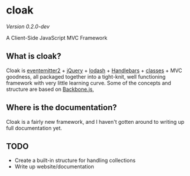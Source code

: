 # cloak

_Version 0.2.0-dev_

A Client-Side JavaScript MVC Framework

## What is cloak?

Cloak is [eventemitter2](https://github.com/hij1nx/EventEmitter2) + [jQuery](http://jquery.com/) + [lodash](http://lodash.com/) + [Handlebars](http://handlebarsjs.com/) + [classes](https://github.com/kbjr/class.js) + MVC goodness, all packaged together into a tight-knit, well functioning framework with very little learning curve. Some of the concepts and structure are based on [Backbone.js](http://documentcloud.github.com/backbone/), 

## Where is the documentation?

Cloak is a fairly new framework, and I haven't gotten around to writing up full documentation yet.

## TODO

* Create a built-in structure for handling collections
* Write up website/documentation
